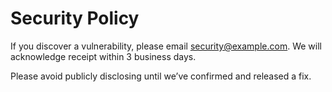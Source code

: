 # Security Policy

If you discover a vulnerability, please email security@example.com. We will acknowledge receipt within 3 business days.

Please avoid publicly disclosing until we’ve confirmed and released a fix.
